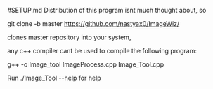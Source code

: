 #SETUP.md 
Distribution of this program isnt much thought about, so

git clone -b master https://github.com/nastyax0/ImageWiz/

clones master repository into your system,

any c++ compiler cant be used to compile the following program:

g++ -o Image_tool ImageProcess.cpp Image_Tool.cpp

Run ./Image_Tool --help for help 

 
